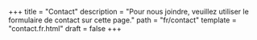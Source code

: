 +++
title = "Contact"
description = "Pour nous joindre, veuillez utiliser le formulaire de contact sur cette page."
path = "fr/contact"
template = "contact.fr.html"
draft = false
+++
